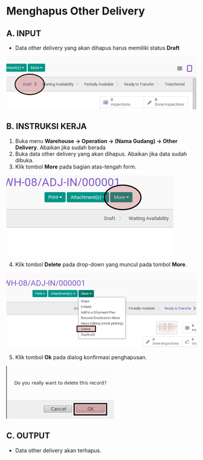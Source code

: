 # Menghapus Other Delivery

## A. INPUT

* Data other delivery yang akan dihapus harus memiliki status **Draft**

![](../../img/other-delivery/status-draft.png)

## B. INSTRUKSI KERJA

1. Buka menu **Warehouse -> Operation -> (Nama Gudang) -> Other Delivery**. Abaikan jika sudah berada
2. Buka data other delivery yang akan dihapus. Abaikan jika data sudah dibuka.
3. Klik tombol **More** pada bagian atas-tengah form.

![](../../img/other-delivery/tombol-more.png)

4. Klik tombol **Delete** pada drop-down yang muncul pada tombol **More**.

![](../../img/other-delivery/tombol-hapus-form.png)

5. Klik tombol **Ok** pada dialog konfirmasi penghapusan.

![](../../img/other-delivery/tombol-ok-hapus.png)

## C. OUTPUT

* Data other delivery akan terhapus.
